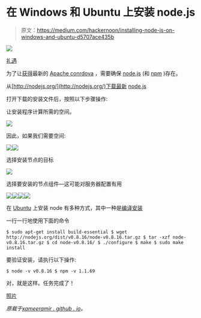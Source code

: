 # 在 Windows 和 Ubuntu 上安装 node.js

> 原文：<https://medium.com/hackernoon/installing-node-js-on-windows-and-ubuntu-d5707ace435b>

![](img/b25748e615960707c6e4bb28d6539435.png)

[礼遇](https://nodejs.org/en/about/resources/)

为了让[获得](http://ionicframework.com/docs/guide/installation.html)最新的 [Apache conrdova](http://cordova.apache.org/) ，需要确保 [node.js](http://nodejs.org/) (和 [npm](https://www.npmjs.com/) )存在。

从[http://nodejs.org/](http://nodejs.org/)下载最新 [node.js](https://hackernoon.com/tagged/nodejs)

打开下载的安装文件后，按照以下步骤操作:

让安装程序计算所需的空间。

![](img/83ae38053b2d3a5dee7164fc946cb16b.png)

因此，如果我们需要空间:

![](img/1bb1af1c8a761d55d1561dcb5bcea486.png)![](img/854a30361afa0d229a8a61c63cec2856.png)

选择安装节点的目标

![](img/f8e99987291f3bdcfc5dfa24f91ac6ab.png)

选择要安装的节点组件—这可能对服务器配置有用

![](img/94f9c44109580323faca7f45c72db774.png)![](img/b80c45beb075df0aa9b21e7a9831c7a2.png)![](img/0d75bf6663ff9774820a1992c1deac0c.png)![](img/d0cfecc72ac8b6d23f702df7785b8bcc.png)

在 [Ubuntu](https://hackernoon.com/tagged/ubuntu) 上安装 node 有多种方式，其中一种是[编译安装](https://thomashunter.name/blog/install-node-js-on-debian-6/)

一行一行地使用下面的命令

```
$ sudo apt-get install build-essential $ wget http://nodejs.org/dist/v0.8.16/node-v0.8.16.tar.gz $ tar -xzf node-v0.8.16.tar.gz $ cd node-v0.8.16/ $ ./configure $ make $ sudo make install
```

要验证安装，请执行以下操作:

```
$ node -v v0.8.16 $ npm -v 1.1.69
```

对，就是这样。任务完成了！

[照片](https://goo.gl/photos/2tKMDYrptwJKJZFN8)

*原载于*[*xameeramir . github . io*](http://xameeramir.github.io/install-node/)*。*